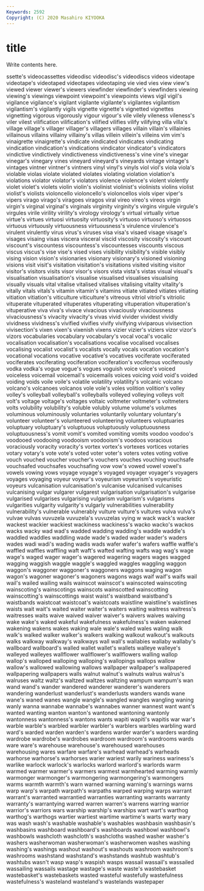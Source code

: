 ```yaml
---
Keywords: 2592
Copyright: (C) 2020 Masahiro KIYOOKA
---
```


# title

Write contents here.

ssette's videocassettes videodisc videodisc's
videodiscs videos videotape videotape's videotaped videotapes videotaping vie vied vies
view view's viewed viewer viewer's viewers viewfinder viewfinder's viewfinders viewing
viewing's viewings viewpoint viewpoint's viewpoints views vigil vigil's vigilance vigilance's
vigilant vigilante vigilante's vigilantes vigilantism vigilantism's vigilantly vigils vignette vignette's
vignetted vignettes vignetting vigorous vigorously vigour vigour's vile vilely vileness
vileness's viler vilest vilification vilification's vilified vilifies vilify vilifying villa
villa's village village's villager villager's villagers villages villain villain's villainies
villainous villains villainy villainy's villas villein villein's villeins vim vim's
vinaigrette vinaigrette's vindicate vindicated vindicates vindicating vindication vindication's vindications vindicator
vindicator's vindicators vindictive vindictively vindictiveness vindictiveness's vine vine's vinegar vinegar's
vinegary vines vineyard vineyard's vineyards vintage vintage's vintages vintner vintner's
vintners vinyl vinyl's vinyls viol viol's viola viola's violable violas
violate violated violates violating violation violation's violations violator violator's violators
violence violence's violent violently violet violet's violets violin violin's violinist
violinist's violinists violins violist violist's violists violoncello violoncello's violoncellos viols
viper viper's vipers virago virago's viragoes viragos viral vireo vireo's
vireos virgin virgin's virginal virginal's virginals virginity virginity's virgins virgule
virgule's virgules virile virility virility's virology virology's virtual virtually virtue
virtue's virtues virtuosi virtuosity virtuosity's virtuoso virtuoso's virtuosos virtuous virtuously
virtuousness virtuousness's virulence virulence's virulent virulently virus virus's viruses visa
visa's visaed visage visage's visages visaing visas viscera visceral viscid
viscosity viscosity's viscount viscount's viscountess viscountess's viscountesses viscounts viscous viscus
viscus's vise vise's vised vises visibility visibility's visible visibly vising
vision vision's visionaries visionary visionary's visioned visioning visions visit visit's
visitation visitation's visitations visited visiting visitor visitor's visitors visits visor
visor's visors vista vista's vistas visual visual's visualisation visualisation's visualise
visualised visualises visualising visually visuals vital vitalise vitalised vitalises vitalising
vitality vitality's vitally vitals vitals's vitamin vitamin's vitamins vitiate vitiated
vitiates vitiating vitiation vitiation's viticulture viticulture's vitreous vitriol vitriol's vitriolic
vituperate vituperated vituperates vituperating vituperation vituperation's vituperative viva viva's vivace
vivacious vivaciously vivaciousness vivaciousness's vivacity vivacity's vivas vivid vivider vividest
vividly vividness vividness's vivified vivifies vivify vivifying viviparous vivisection vivisection's
vixen vixen's vixenish vixens vizier vizier's viziers vizor vizor's vizors
vocabularies vocabulary vocabulary's vocal vocal's vocalic vocalisation vocalisation's vocalisations vocalise
vocalised vocalises vocalising vocalist vocalist's vocalists vocally vocals vocation vocation's
vocational vocations vocative vocative's vocatives vociferate vociferated vociferates vociferating vociferation
vociferation's vociferous vociferously vodka vodka's vogue vogue's vogues voguish voice
voice's voiced voiceless voicemail voicemail's voicemails voices voicing void void's
voided voiding voids voile voile's volatile volatility volatility's volcanic volcano
volcano's volcanoes volcanos vole vole's voles volition volition's volley volley's
volleyball volleyball's volleyballs volleyed volleying volleys volt volt's voltage voltage's
voltages voltaic voltmeter voltmeter's voltmeters volts volubility volubility's voluble volubly
volume volume's volumes voluminous voluminously voluntaries voluntarily voluntary voluntary's volunteer
volunteer's volunteered volunteering volunteers voluptuaries voluptuary voluptuary's voluptuous voluptuously voluptuousness
voluptuousness's vomit vomit's vomited vomiting vomits voodoo voodoo's voodooed voodooing
voodooism voodooism's voodoos voracious voraciously voracity voracity's vortex vortex's vortexes
vortices votaries votary votary's vote vote's voted voter voter's voters
votes voting votive vouch vouched voucher voucher's vouchers vouches vouching
vouchsafe vouchsafed vouchsafes vouchsafing vow vow's vowed vowel vowel's vowels
vowing vows voyage voyage's voyaged voyager voyager's voyagers voyages voyaging
voyeur voyeur's voyeurism voyeurism's voyeuristic voyeurs vulcanisation vulcanisation's vulcanise vulcanised
vulcanises vulcanising vulgar vulgarer vulgarest vulgarisation vulgarisation's vulgarise vulgarised vulgarises
vulgarising vulgarism vulgarism's vulgarisms vulgarities vulgarity vulgarity's vulgarly vulnerabilities vulnerability
vulnerability's vulnerable vulnerably vulture vulture's vultures vulva vulva's vulvae vulvas
vuvuzela vuvuzela's vuvuzelas vying w wack wack's wacker wackest wackier
wackiest wackiness wackiness's wacko wacko's wackos wacks wacky wad wad's
wadded wadding wadding's waddle waddle's waddled waddles waddling wade wade's
waded wader wader's waders wades wadi wadi's wading wadis wads
wafer wafer's wafers waffle waffle's waffled waffles waffling waft waft's
wafted wafting wafts wag wag's wage wage's waged wager wager's
wagered wagering wagers wages wagged wagging waggish waggle waggle's waggled
waggles waggling waggon waggon's waggoner waggoner's waggoners waggons waging wagon
wagon's wagoner wagoner's wagoners wagons wags waif waif's waifs wail
wail's wailed wailing wails wainscot wainscot's wainscoted wainscoting wainscoting's wainscotings
wainscots wainscotted wainscotting wainscotting's wainscottings waist waist's waistband waistband's waistbands
waistcoat waistcoat's waistcoats waistline waistline's waistlines waists wait wait's waited
waiter waiter's waiters waiting waitress waitress's waitresses waits waive waived
waiver waiver's waivers waives waiving wake wake's waked wakeful wakefulness
wakefulness's waken wakened wakening wakens wakes waking wale wale's waled
wales waling walk walk's walked walker walker's walkers walking walkout
walkout's walkouts walks walkway walkway's walkways wall wall's wallabies wallaby
wallaby's wallboard wallboard's walled wallet wallet's wallets walleye walleye's walleyed
walleyes wallflower wallflower's wallflowers walling wallop wallop's walloped walloping walloping's
wallopings wallops wallow wallow's wallowed wallowing wallows wallpaper wallpaper's wallpapered
wallpapering wallpapers walls walnut walnut's walnuts walrus walrus's walruses waltz
waltz's waltzed waltzes waltzing wampum wampum's wan wand wand's wander
wandered wanderer wanderer's wanderers wandering wanderlust wanderlust's wanderlusts wanders wands
wane wane's waned wanes wangle wangle's wangled wangles wangling waning
wanly wanna wannabe wannabe's wannabes wanner wannest want want's wanted
wanting wanton wanton's wantoned wantoning wantonly wantonness wantonness's wantons wants
wapiti wapiti's wapitis war war's warble warble's warbled warbler warbler's
warblers warbles warbling ward ward's warded warden warden's wardens warder
warder's warders warding wardrobe wardrobe's wardrobes wardroom wardroom's wardrooms wards
ware ware's warehouse warehouse's warehoused warehouses warehousing wares warfare warfare's
warhead warhead's warheads warhorse warhorse's warhorses warier wariest warily wariness
wariness's warlike warlock warlock's warlocks warlord warlord's warlords warm warmed
warmer warmer's warmers warmest warmhearted warming warmly warmonger warmonger's warmongering
warmongering's warmongers warms warmth warmth's warn warned warning warning's warnings
warns warp warp's warpath warpath's warpaths warped warping warps warrant
warrant's warranted warrantied warranties warranting warrants warranty warranty's warrantying warred
warren warren's warrens warring warrior warrior's warriors wars warship warship's
warships wart wart's warthog warthog's warthogs wartier wartiest wartime wartime's
warts warty wary was wash wash's washable washable's washables washbasin
washbasin's washbasins washboard washboard's washboards washbowl washbowl's washbowls washcloth washcloth's
washcloths washed washer washer's washers washerwoman washerwoman's washerwomen washes washing
washing's washings washout washout's washouts washroom washroom's washrooms washstand washstand's
washstands washtub washtub's washtubs wasn't wasp wasp's waspish wasps wassail
wassail's wassailed wassailing wassails wastage wastage's waste waste's wastebasket wastebasket's
wastebaskets wasted wasteful wastefully wastefulness wastefulness's wasteland wasteland's wastelands wastepaper
